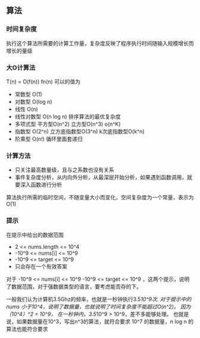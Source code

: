 ## 算法


### 时间复杂度
执行这个算法所需要的计算工作量，复杂度反映了程序执行时间随输入规模增长而增长的量级

### 大O计算法
T(n) = O(f(n))
fn(n) 可以的值为
- 常数型 O(1)
- 对数型 O(log n)
- 线性 O(n)
-  线性对数型 O(n log n) 排序算法的最优复杂度
- 多项式型 平方型O(n^2) 立方型O(n^3) o(n^K)
- 指数型 O(2^n) 立方底指数型O(3^n) k次底指数型O(k^n)
- 阶乘型 O(n!) 循环里面套递归

### 计算方法
- 只关注最高数量级，且与之系数也没有关系
- 事件复杂度分析，从内向外分析，从最深层开始分析，如果遇到函数调用，就要深入函数进行分析


算法执行所需的临时空间，不随变量大小而变化，空间复杂度为一个常量，表示为 O(1)


### 提示
在提示中给出的数据范围
- 2 <= nums.length <= 10^4
- -10^9 <= nums[i] <= 10^9
- -10^9 <= target <= 10^9
- 只会存在一个有效答案

对于 -10^9 <= nums[i] <= 10^9    -10^9 <= target <= 10^9 ，这两个提示，说明了数据范围，对于强数据类型的语言，要考虑能否存的下。

一般我们认为计算机3.5Ghz的频率，也就是一秒钟执行3.5*10^9次.
对于提示中的nums 小于10^4，说明了数据量，也就说明了时间复杂度不能超过O(n^2)。
因为（10^4）^2 = 10^9， 在一秒钟内，3.5*10^9 > 10^9，差不多能够处理。
也就是说，如果数据量在10^3，写出n^3的算法，就符合要求
10^7 的数据量，n log n 的算法也能符合要求
